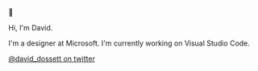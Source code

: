 👀

Hi, I'm David.

I'm a designer at Microsoft. I'm currently working on Visual Studio Code.

[@david_dossett on twitter](https://twitter.com/david_dossett)
